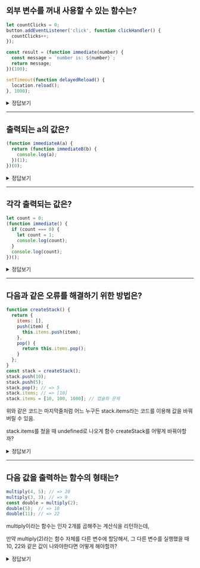 ## 외부 변수를 꺼내 사용할 수 있는 함수는?

```js
let countClicks = 0;
button.addEventListener('click', function clickHandler() {
  countClicks++;
});
```

```js
const result = (function immediate(number) {
  const message = `number is: ${number}`;
  return message;
})(100);
```

```js
setTimeout(function delayedReload() {
  location.reload();
}, 1000);
```


<details>
<summary>정답보기</summary>
<div markdown="1">

첫번째 함수는 countClicks라는 외부 변수를 사용할 수 있음.

두번째 함수는 바로 실행되어 사라지는 함수이기때문에, 외부 변수를 참조할 수 없음.

세번째 함수는 location이라는 (외부) 글로벌 변수를 사용할 수 있음.


</div>
</details>

---

## 출력되는 a의 값은?

```js
(function immediateA(a) {
  return (function immediateB(b) {
    console.log(a);
  })(1);
})(0);
```

<details>
<summary>정답보기</summary>
<div markdown="1">

```
> 0
```

immediateA(0)를 실행하면 변수 a는 0이라는 값을 가지게 됨.

이 상태에서 해당함수가 immediateB(1)을 실행한 값을 출력하게 되는데,

사실 이 내부함수 안에는 변수 a가 없으니 외부에서 가져와야함.

둘다 바로 호출되고 사라지는 함수지만, 그 순간 내부함수가 바깥에 있던 변수 a를 기억해서 0이라고 출력해줌.


</div>
</details>

---

## 각각 출력되는 값은?

```js
let count = 0;
(function immediate() {
  if (count === 0) {
    let count = 1;
    console.log(count); 
  }
  console.log(count);
})();
```

<details>
<summary>정답보기</summary>
<div markdown="1">

```
> 1
> 0
```

자세히보면 for문 끝에 ;가 있음. 즉

```js
let count = 0;
(function immediate() {
  if (count === 0) { // 상단에 있는 count가 0이 맞으니까 진행함.
    let count = 1; // 여기서 급 count라는 이름만 동일한 다른 변수가 1을 할당받아서 태어남.
    console.log(count); // 그래서 급 태어난 친구인 1을 찍어줌.
  } // 그리고 사라짐.
  console.log(count); // 안에 count라는 변수가 없기에 바깥에 있는 원래 count값을 가져오게 됨.
})();
```

</div>
</details>

---

## 다음과 같은 오류를 해결하기 위한 방법은?

```js
function createStack() {
  return {
    items: [],
    push(item) {
      this.items.push(item);
    },
    pop() {
      return this.items.pop();
    }
  };
}
const stack = createStack();
stack.push(10);
stack.push(5);
stack.pop(); // => 5
stack.items; // => [10]
stack.items = [10, 100, 1000]; // 캡슐화 문제
```

위와 같은 코드는 마지막줄처럼 어느 누구든 stack.items라는 코드를 이용해 값을 바꿔버릴 수 있음.

stack.items를 쳤을 때 undefined로 나오게 함수 createStack를 어떻게 바꿔야할까?

<details>
<summary>정답보기</summary>
<div markdown="1">

```js
function createStack() {
  const items = [];
  return {
    push(item) {
      items.push(item);
    },
    pop() {
      return items.pop();
    }
  };
}
```

이렇게 하면 변수를 숨겨서 바깥에서 아무리 접근하려고해도 못하게 만들 수 있음.

</div>
</details>

---

## 다음 값을 출력하는 함수의 형태는?

```js
multiply(4, 5); // => 20
multiply(3, 3); // => 9
const double = multiply(2);
double(5);  // => 10
double(11); // => 22
```

multiply이라는 함수는 인자 2개를 곱해주는 계산식을 리턴하는데,

만약 multiply(2)라는 함수 자체를 다른 변수에 할당해서, 그 다른 변수를 실행했을 때 10, 22와 같은 값이 나와야한다면 어떻게 해야할까?

<details>
<summary>정답보기</summary>
<div markdown="1">

```js
function multiply(number1, number2) {
  if (number2 !== undefined) { // 인자 2개를 넣으면 두 값을 곱해줌.
    return number1 * number2;
  }
  return function doMultiply(number2) { // 인자가 2개가 아니라면 이와 같은 함수를 리턴함.
    return number1 * number2; // multiply(2)를 할당했을 때 이 함수에는 number1값에 2가 할당됨.
    // 그 상태에서 double(5)라고 했을 때 기억한 2에 5를 곱해서 10을 출력할 수 있는 것임.
  };
}

```


---

[출처] (https://dmitripavlutin.com/javascript-closures-interview-questions/)